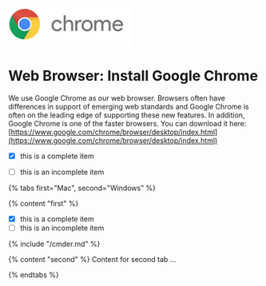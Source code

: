 ![](/assets/chrome_logo_2x.png)

# Web Browser: Install Google Chrome

We use Google Chrome as our web browser.  Browsers often have differences in support of emerging web standards and Google Chrome is often on the leading edge of supporting these new features.  In addition, Google Chrome is one of the faster browsers.  You can download it here: [https://www.google.com/chrome/browser/desktop/index.html](https://www.google.com/chrome/browser/desktop/index.html)

* [x] this is a complete item
* [ ] this is an incomplete item


{% tabs first="Mac", second="Windows" %}

{% content "first" %}
* [x] this is a complete item
* [ ] this is an incomplete item

{% include "/cmder.md" %}

{% content "second" %}
Content for second tab ...

{% endtabs %}






